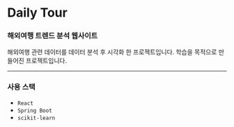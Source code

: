 # Daily Tour

### 해외여행 트렌드 분석 웹사이트

해외여행 관련 데이터를 데이터 분석 후 시각화 한 프로젝트입니다.
학습을 목적으로 만들어진 프로젝트입니다.


<hr/>

### 사용 스택
* `React`
* `Spring Boot`
* `scikit-learn`
